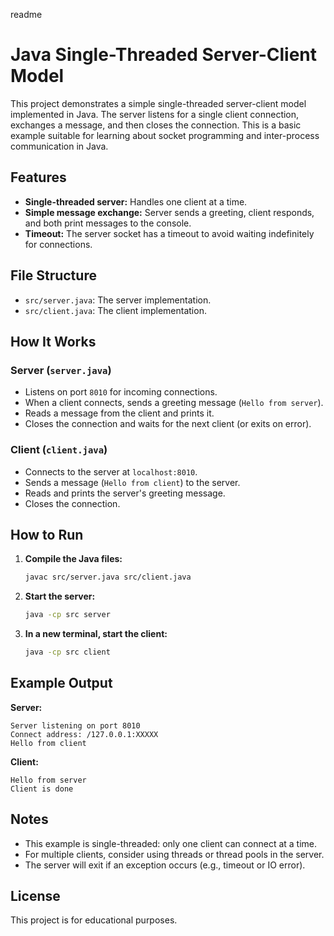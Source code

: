 readme

# Java Single-Threaded Server-Client Model

This project demonstrates a simple single-threaded server-client model implemented in Java. The server listens for a single client connection, exchanges a message, and then closes the connection. This is a basic example suitable for learning about socket programming and inter-process communication in Java.

## Features
- **Single-threaded server:** Handles one client at a time.
- **Simple message exchange:** Server sends a greeting, client responds, and both print messages to the console.
- **Timeout:** The server socket has a timeout to avoid waiting indefinitely for connections.

## File Structure
- `src/server.java`: The server implementation.
- `src/client.java`: The client implementation.

## How It Works
### Server (`server.java`)
- Listens on port `8010` for incoming connections.
- When a client connects, sends a greeting message (`Hello from server`).
- Reads a message from the client and prints it.
- Closes the connection and waits for the next client (or exits on error).

### Client (`client.java`)
- Connects to the server at `localhost:8010`.
- Sends a message (`Hello from client`) to the server.
- Reads and prints the server's greeting message.
- Closes the connection.

## How to Run
1. **Compile the Java files:**
   ```sh
   javac src/server.java src/client.java
   ```
2. **Start the server:**
   ```sh
   java -cp src server
   ```
3. **In a new terminal, start the client:**
   ```sh
   java -cp src client
   ```

## Example Output
**Server:**
```
Server listening on port 8010
Connect address: /127.0.0.1:XXXXX
Hello from client
```

**Client:**
```
Hello from server
Client is done
```

## Notes
- This example is single-threaded: only one client can connect at a time.
- For multiple clients, consider using threads or thread pools in the server.
- The server will exit if an exception occurs (e.g., timeout or IO error).

## License
This project is for educational purposes.


